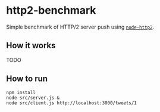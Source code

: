 # http2-benchmark

Simple benchmark of HTTP/2 server push using [`node-http2`](https://github.com/molnarg/node-http2).

## How it works

TODO

## How to run

```base
npm install
node src/server.js &
node src/client.js http://localhost:3000/tweets/1
```
